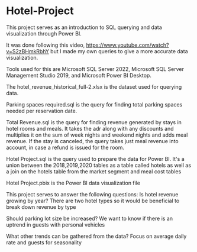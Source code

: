 # Hotel-Project
This project serves as an introduction to SQL querying and data visualization through Power BI.

It was done following this video, https://www.youtube.com/watch?v=S2zBHmkRbhY but I made my own queries to give a more accurate data visualization.

Tools used for this are Microsoft SQL Server 2022, Microsoft SQL Server Management Studio 2019, and Microsoft Power BI Desktop.

The hotel_revenue_historical_full-2.xlsx is the dataset used for querying data.

Parking spaces required.sql is the query for finding total parking spaces needed per reservation date.

Total Revenue.sql is the query for finding revenue generated by stays in hotel rooms and meals. It takes the adr along with any discounts and multiplies it on the sum of week nights and weekend nights and adds meal revenue. If the stay is canceled, the query takes just meal revenue into account, in case a refund is issued for the room.

Hotel Project.sql is the query used to prepare the data for Power BI. It's a union between the 2018,2019,2020 tables as a table called hotels as well as a join on the hotels table from the market segment and meal cost tables

Hotel Project.pbix is the Power BI data visualization file

This project serves to answer the following questions:
Is hotel revenue growing by year? There are two hotel types so it would be beneficial to break down revenue by type

Should parking lot size be increased? We want to know if there is an uptrend in guests with personal vehicles

What other trends can be gathered from the data? Focus on average daily rate and guests for seasonality
